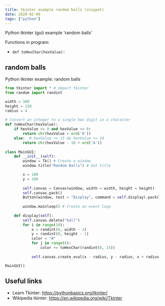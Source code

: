 ```yaml
---
title: tkinter example random balls (snippet)
date: 2020-02-09
tags: ["python"]
---
```

Python tkinter (gui) example 'random balls'

Functions in program: 
* `def toHexChar(hexValue):`

## random balls

Python tkinter example: random balls

```python
from tkinter import * # Import tkinter
from random import randint    

width = 300
height = 150
radius = 4    
 
# Convert an integer to a single hex digit in a character 
def toHexChar(hexValue):
    if hexValue <= 9 and hexValue >= 0:
        return chr(hexValue + ord('0'))
    else:  # hexValue <= 15 && hexValue >= 10
        return chr(hexValue - 10 + ord('A'))
        
class MainGUI:
    def __init__(self):
        window = Tk() # Create a window
        window.title("Random Balls") # Set title

        x = 100
        y = 100
        
        self.canvas = Canvas(window, width = width, height = height)
        self.canvas.pack()
        Button(window, text = "Display", command = self.display).pack()
        
        window.mainloop() # Create an event loop
   
    def display(self): 
        self.canvas.delete("ball")
        for i in range(10):
            x = randint(0, width - 1)
            y = randint(0, height - 1)
            color = "#"
            for j in range(6):
                color += toHexChar(randint(0, 15))
                
            self.canvas.create_oval(x - radius, y - radius, x + radius, y + radius, fill = color, tags = "ball")

MainGUI()


```

## Useful links

- Learn Tkinter: https://pythonbasics.org/tkinter/
- Wikipedia tkinter: https://en.wikipedia.org/wiki/Tkinter
